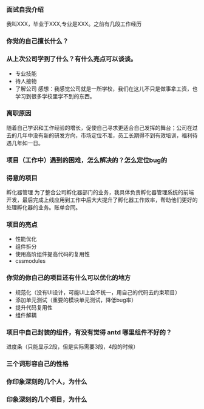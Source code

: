 ### 面试自我介绍
我叫XXX，毕业于XXX,专业是XXX。之前有几段工作经历


### 你觉的自己擅长什么？

### 从上次公司学到了什么？有什么亮点可以谈谈。
- 专业技能
- 待人接物
- 了解公司
感想：我感觉公司就是一所学校，我们在这儿不只是做事拿工资，也学习到很多学校里学不到的东西。

### 离职原因
随着自己学识和工作经验的增长，促使自己寻求更适合自己发挥的舞台；公司在过去的几年中没有新的研发方向，市场定位不准，员工长期得不到有效培训，福利待遇几年如一日。
### 项目（工作中）遇到的困难，怎么解决的？怎么定位bug的
### 得意的项目
孵化器管理
为了整合公司孵化器部门的业务，我具体负责孵化器管理系统的前端开发，最后完成上线应用到工作中后大大提升了孵化器工作效率，帮助他们更好的处理孵化器的业务。账单合同。
### 项目的亮点
- 性能优化
- 组件拆分
- 使用高阶组件提高代码的复用性
- cssmodules
### 你觉的你自己的项目还有什么可以优化的地方
- 规范化（没有UI设计，可能UI上会不统一，用自己的代码去约束项目）
- 添加单元测试（重要的模块单元测试，降低bug率）
- 提升代码复用性
- 组件解耦

### 项目中自己封装的组件，有没有觉得 antd 哪里组件不好的？
进度条（只能显示2段，但是实际需要3段，4段的时候）
### 三个词形容自己的性格

### 你印象深刻的几个人，为什么

### 印象深刻的几个项目，为什么
